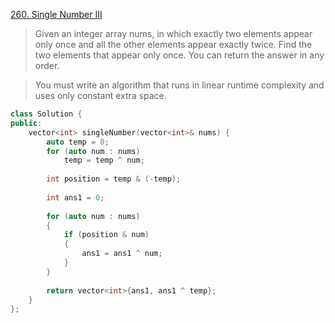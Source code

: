 [260. Single Number III](https://leetcode.com/problems/single-number-iii)

> Given an integer array nums, in which exactly two elements appear only once and all the other elements appear exactly twice. Find the two elements that appear only once. You can return the answer in any order.

> You must write an algorithm that runs in linear runtime complexity and uses only constant extra space.

```c++
class Solution {
public:
    vector<int> singleNumber(vector<int>& nums) {
        auto temp = 0;
        for (auto num : nums)
            temp = temp ^ num;
        
        int position = temp & (-temp);
        
        int ans1 = 0;
        
        for (auto num : nums)
        {
            if (position & num)
            {
                ans1 = ans1 ^ num;
            }
        }
        
        return vector<int>{ans1, ans1 ^ temp};
    }
};
```